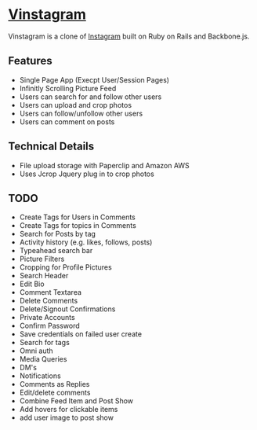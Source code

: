 # [Vinstagram](https://vinstagram.herokuapp.com)

Vinstagram is a clone of [Instagram](www.instagram.com) built on Ruby on Rails and Backbone.js.

## Features
- Single Page App (Execpt User/Session Pages)
- Infinitly Scrolling Picture Feed
- Users can search for and follow other users
- Users can upload and crop photos
- Users can follow/unfollow other users
- Users can comment on posts


## Technical Details
 -	File upload storage with Paperclip and Amazon AWS
 - Uses Jcrop Jquery plug in to crop photos

## TODO
- Create Tags for Users in Comments
- Create Tags for topics in Comments
- Search for Posts by tag
- Activity history (e.g. likes, follows, posts)
- Typeahead search bar
- Picture Filters
- Cropping for Profile Pictures
- Search Header
- Edit Bio
- Comment Textarea
- Delete Comments
- Delete/Signout Confirmations
- Private Accounts
- Confirm Password
- Save credentials on failed user create
- Search for tags
- Omni auth
- Media Queries
- DM's
- Notifications
- Comments as Replies
- Edit/delete comments
- Combine Feed Item and Post Show
- Add hovers for clickable items
- add user image to post show
